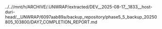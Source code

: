 ../..//mnt/h/ARCHIVE/.UNWRAP/extracted/DEV__2025-08-17__1833__host-duri-head/__UNWRAP/6097aab89a/backup_repository/phase5_5_backup_20250805_103800/DAY7_COMPLETION_REPORT.md